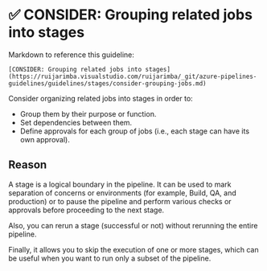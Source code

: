 # ✅ CONSIDER: Grouping related jobs into stages

Markdown to reference this guideline:

```plaintext
[CONSIDER: Grouping related jobs into stages](https://ruijarimba.visualstudio.com/ruijarimba/_git/azure-pipelines-guidelines/guidelines/stages/consider-grouping-jobs.md)
```

Consider organizing related jobs into stages in order to:

- Group them by their purpose or function.
- Set dependencies between them.
- Define approvals for each group of jobs (i.e., each stage can have its own approval).

## Reason

A stage is a logical boundary in the pipeline. It can be used to mark separation
of concerns or environments (for example, Build, QA, and production) or to pause
the pipeline and perform various checks or approvals before proceeding to the
next stage.

Also, you can rerun a stage (successful or not) without rerunning the entire pipeline.

Finally, it allows you to skip the execution of one or more stages, which can be
useful when you want to run only a subset of the pipeline.
